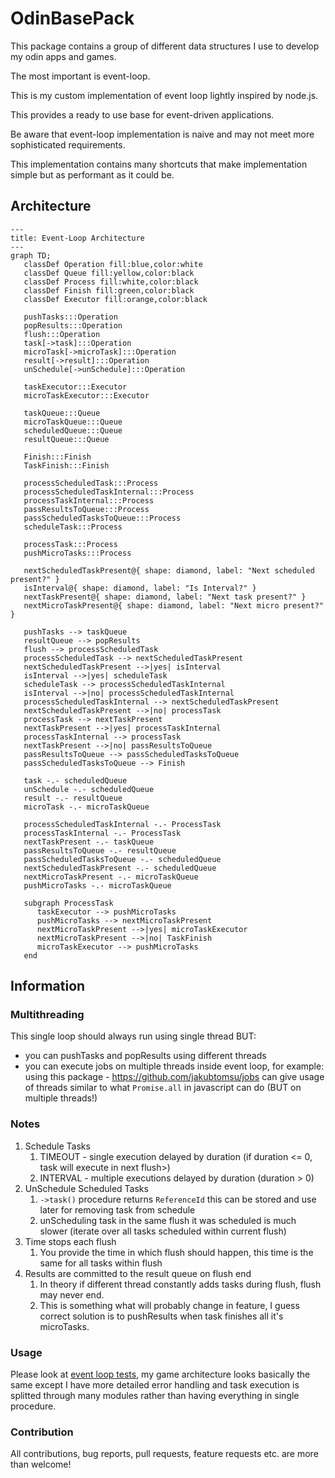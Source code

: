 # OdinBasePack

This package contains a group of different data structures I use to develop my odin apps and games.

The most important is event-loop.

This is my custom implementation of event loop lightly inspired by node.js.

This provides a ready to use base for event-driven applications.

Be aware that event-loop implementation is naive and may not meet more sophisticated requirements.

This implementation contains many shortcuts that make implementation simple but as performant as it could be.

## Architecture

```mermaid
---
title: Event-Loop Architecture
---
graph TD;
   classDef Operation fill:blue,color:white
   classDef Queue fill:yellow,color:black
   classDef Process fill:white,color:black
   classDef Finish fill:green,color:black
   classDef Executor fill:orange,color:black

   pushTasks:::Operation
   popResults:::Operation
   flush:::Operation
   task[->task]:::Operation
   microTask[->microTask]:::Operation
   result[->result]:::Operation
   unSchedule[->unSchedule]:::Operation

   taskExecutor:::Executor
   microTaskExecutor:::Executor

   taskQueue:::Queue
   microTaskQueue:::Queue
   scheduledQueue:::Queue
   resultQueue:::Queue
   
   Finish:::Finish
   TaskFinish:::Finish

   processScheduledTask:::Process
   processScheduledTaskInternal:::Process
   processTaskInternal:::Process
   passResultsToQueue:::Process
   passScheduledTasksToQueue:::Process
   scheduleTask:::Process

   processTask:::Process
   pushMicroTasks:::Process

   nextScheduledTaskPresent@{ shape: diamond, label: "Next scheduled present?" }
   isInterval@{ shape: diamond, label: "Is Interval?" }
   nextTaskPresent@{ shape: diamond, label: "Next task present?" }
   nextMicroTaskPresent@{ shape: diamond, label: "Next micro present?" }

   pushTasks --> taskQueue
   resultQueue --> popResults
   flush --> processScheduledTask
   processScheduledTask --> nextScheduledTaskPresent
   nextScheduledTaskPresent -->|yes| isInterval
   isInterval -->|yes| scheduleTask
   scheduleTask --> processScheduledTaskInternal 
   isInterval -->|no| processScheduledTaskInternal
   processScheduledTaskInternal --> nextScheduledTaskPresent
   nextScheduledTaskPresent -->|no| processTask
   processTask --> nextTaskPresent
   nextTaskPresent -->|yes| processTaskInternal
   processTaskInternal --> processTask
   nextTaskPresent -->|no| passResultsToQueue
   passResultsToQueue --> passScheduledTasksToQueue
   passScheduledTasksToQueue --> Finish

   task -.- scheduledQueue
   unSchedule -.- scheduledQueue
   result -.- resultQueue
   microTask -.- microTaskQueue

   processScheduledTaskInternal -.- ProcessTask
   processTaskInternal -.- ProcessTask
   nextTaskPresent -.- taskQueue
   passResultsToQueue -.- resultQueue
   passScheduledTasksToQueue -.- scheduledQueue
   nextScheduledTaskPresent -.- scheduledQueue
   nextMicroTaskPresent -.- microTaskQueue
   pushMicroTasks -.- microTaskQueue

   subgraph ProcessTask
      taskExecutor --> pushMicroTasks
      pushMicroTasks --> nextMicroTaskPresent
      nextMicroTaskPresent -->|yes| microTaskExecutor
      nextMicroTaskPresent -->|no| TaskFinish
      microTaskExecutor --> pushMicroTasks
   end
```

## Information

### Multithreading

This single loop should always run using single thread BUT:
- you can pushTasks and popResults using different threads
- you can execute jobs on multiple threads inside event loop, for example: using this package - https://github.com/jakubtomsu/jobs can give usage of threads similar to what `Promise.all` in javascript can do (BUT on multiple threads!)


### Notes

1. Schedule Tasks
   1. TIMEOUT - single execution delayed by duration (if duration <= 0, task will execute in next flush>)
   2. INTERVAL - multiple executions delayed by duration (duration > 0)
2. UnSchedule Scheduled Tasks
   1. `->task()` procedure returns `ReferenceId` this can be stored and use later for removing task from schedule
   2. unScheduling task in the same flush it was scheduled is much slower (iterate over all tasks scheduled within current flush)
3. Time stops each flush
   1. You provide the time in which flush should happen, this time is the same for all tasks within flush
4. Results are committed to the result queue on flush end
   1. In theory if different thread constantly adds tasks during flush, flush may never end. 
   2. This is something what will probably change in feature, I guess correct solution is to pushResults when task finishes all it's microTasks.

### Usage

Please look at [event loop tests](EventLoop/event-loop.test.odin), my game architecture looks basically the same except I have more detailed error handling and task execution is splitted through many modules rather than having everything in single procedure.


### Contribution
All contributions, bug reports, pull requests, feature requests etc. are more than welcome!